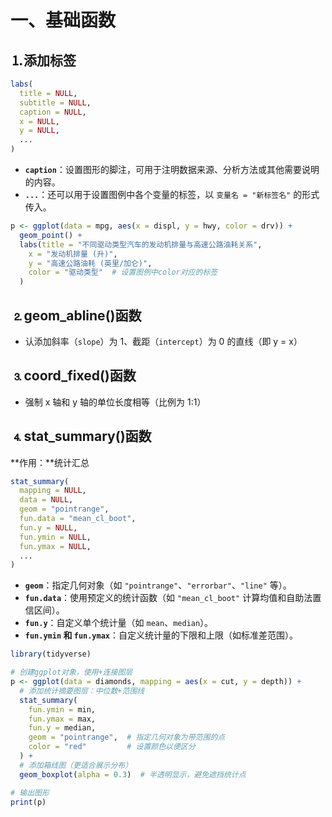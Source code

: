 # 一、基础函数

## &#9352;添加标签

```R
labs(
  title = NULL,
  subtitle = NULL,
  caption = NULL,
  x = NULL,
  y = NULL,
  ...
)
```

- **`caption`**：设置图形的脚注，可用于注明数据来源、分析方法或其他需要说明的内容。
- **`...`**：还可以用于设置图例中各个变量的标签，以 `变量名 = "新标签名"` 的形式传入。

```R
p <- ggplot(data = mpg, aes(x = displ, y = hwy, color = drv)) +
  geom_point() +
  labs(title = "不同驱动类型汽车的发动机排量与高速公路油耗关系",
    x = "发动机排量 (升)",
    y = "高速公路油耗 (英里/加仑)",
    color = "驱动类型"  # 设置图例中color对应的标签
  )
```

## &#9353;geom_abline()函数

* 认添加斜率（`slope`）为 1、截距（`intercept`）为 0 的直线（即 y = x）

## &#9354;coord_fixed()函数

* 强制 x 轴和 y 轴的单位长度相等（比例为 1:1）

## &#9355;stat_summary()函数

**作用：**统计汇总

```R
stat_summary(
  mapping = NULL,
  data = NULL,
  geom = "pointrange",
  fun.data = "mean_cl_boot",
  fun.y = NULL,
  fun.ymin = NULL,
  fun.ymax = NULL,
  ...
)
```

* **`geom`**：指定几何对象（如 `"pointrange"`、`"errorbar"`、`"line"` 等）。
* **`fun.data`**：使用预定义的统计函数（如 `"mean_cl_boot"` 计算均值和自助法置信区间）。
* **`fun.y`**：自定义单个统计量（如 `mean`、`median`）。
* **`fun.ymin` 和 `fun.ymax`**：自定义统计量的下限和上限（如标准差范围）。

```R
library(tidyverse)

# 创建ggplot对象，使用+连接图层
p <- ggplot(data = diamonds, mapping = aes(x = cut, y = depth)) +
  # 添加统计摘要图层：中位数+范围线
  stat_summary(
    fun.ymin = min,
    fun.ymax = max,
    fun.y = median,
    geom = "pointrange",  # 指定几何对象为带范围的点
    color = "red"         # 设置颜色以便区分
  ) +
  # 添加箱线图（更适合展示分布）
  geom_boxplot(alpha = 0.3)  # 半透明显示，避免遮挡统计点

# 输出图形
print(p)
```

